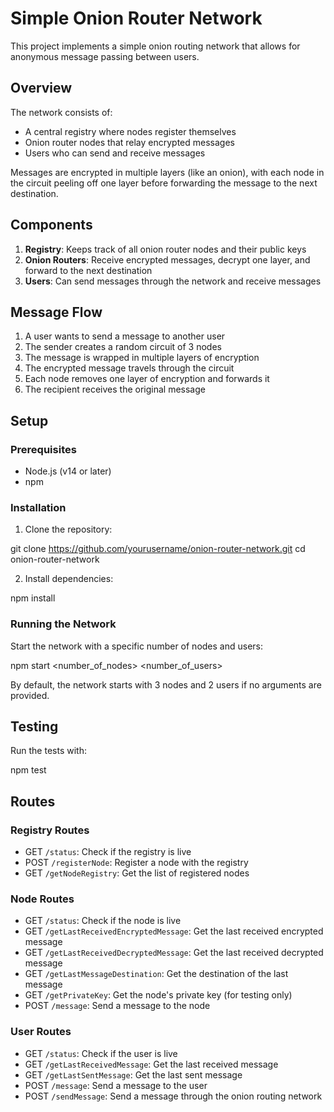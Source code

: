 # Simple Onion Router Network

This project implements a simple onion routing network that allows for anonymous message passing between users.

## Overview

The network consists of:
- A central registry where nodes register themselves
- Onion router nodes that relay encrypted messages
- Users who can send and receive messages

Messages are encrypted in multiple layers (like an onion), with each node in the circuit peeling off one layer before forwarding the message to the next destination.

## Components

1. **Registry**: Keeps track of all onion router nodes and their public keys
2. **Onion Routers**: Receive encrypted messages, decrypt one layer, and forward to the next destination
3. **Users**: Can send messages through the network and receive messages

## Message Flow

1. A user wants to send a message to another user
2. The sender creates a random circuit of 3 nodes
3. The message is wrapped in multiple layers of encryption
4. The encrypted message travels through the circuit
5. Each node removes one layer of encryption and forwards it
6. The recipient receives the original message

## Setup

### Prerequisites

- Node.js (v14 or later)
- npm

### Installation

1. Clone the repository:

git clone https://github.com/yourusername/onion-router-network.git
cd onion-router-network


2. Install dependencies:

npm install


### Running the Network

Start the network with a specific number of nodes and users:

npm start <number_of_nodes> <number_of_users>


By default, the network starts with 3 nodes and 2 users if no arguments are provided.

## Testing

Run the tests with:

npm test


## Routes

### Registry Routes
- GET `/status`: Check if the registry is live
- POST `/registerNode`: Register a node with the registry
- GET `/getNodeRegistry`: Get the list of registered nodes

### Node Routes
- GET `/status`: Check if the node is live
- GET `/getLastReceivedEncryptedMessage`: Get the last received encrypted message
- GET `/getLastReceivedDecryptedMessage`: Get the last received decrypted message
- GET `/getLastMessageDestination`: Get the destination of the last message
- GET `/getPrivateKey`: Get the node's private key (for testing only)
- POST `/message`: Send a message to the node

### User Routes
- GET `/status`: Check if the user is live
- GET `/getLastReceivedMessage`: Get the last received message
- GET `/getLastSentMessage`: Get the last sent message
- POST `/message`: Send a message to the user
- POST `/sendMessage`: Send a message through the onion routing network